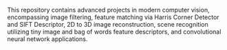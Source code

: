 This repository contains advanced projects in modern computer vision, encompassing image filtering, feature matching via Harris Corner Detector and SIFT Descriptor, 2D to 3D image reconstruction, scene recognition utilizing tiny image and bag of words feature descriptors, and convolutional neural network applications.